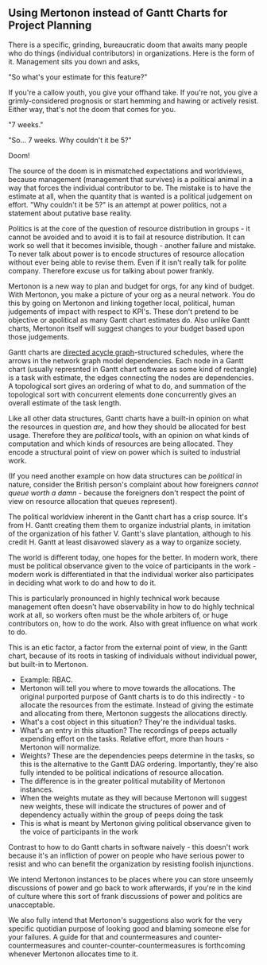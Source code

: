 Using Mertonon instead of Gantt Charts for Project Planning
---

There is a specific, grinding, bureaucratic doom that awaits many people who do things (individual contributors) in organizations. Here is the form of it. Management sits you down and asks,

"So what's your estimate for this feature?"

If you're a callow youth, you give your offhand take. If you're not, you give a grimly-considered prognosis or start hemming and hawing or actively resist. Either way, that's not the doom that comes for you.

"7 weeks."

"So... 7 weeks. Why couldn't it be 5?"

Doom!

The source of the doom is in mismatched expectations and worldviews, because management (management that survives) is a political animal in a way that forces the individual contributor to be. The mistake is to have the estimate at all, when the quantity that is wanted is a political judgement on effort. "Why couldn't it be 5?" is an attempt at power politics, not a statement about putative base reality.

Politics is at the core of the question of resource distribution in groups - it cannot be avoided and to avoid it is to fail at resource distribution. It can work so well that it becomes invisible, though - another failure and mistake. To never talk about power is to encode structures of resource allocation without ever being able to revise them. Even if it isn't really talk for polite company. Therefore excuse us for talking about power frankly.

Mertonon is a new way to plan and budget for orgs, for any kind of budget. With Mertonon, you make a picture of your org as a neural network. You do this by going on Mertonon and linking together local, political, human judgements of impact with respect to KPI's. These don't pretend to be objective or apolitical as many Gantt chart estimates do. Also unlike Gantt charts, Mertonon itself will suggest changes to your budget based upon those judgements.

Gantt charts are [directed acycle graph](https://en.wikipedia.org/wiki/Directed_acyclic_graph)-structured schedules, where the arrows in the network graph model dependencies. Each node in a Gantt chart (usually represnted in Gantt chart software as some kind of rectangle) is a task with estimate, the edges connecting the nodes are dependencies. A topological sort gives an ordering of what to do, and summation of the topological sort with concurrent elements done concurrently gives an overall estimate of the task length.

Like all other data structures, Gantt charts have a built-in opinion on what the resources in question _are_, and how they should be allocated for best usage. Therefore they are _political_ tools, with an opinion on what kinds of computation and which kinds of resources are being allocated. They encode a structural point of view on power which is suited to industrial work.

(If you need another example on how data structures can be _political_ in nature, consider the British person's complaint about how foreigners _cannot queue worth a damn_ - because the foreigners don't respect the point of view on resource allocation that queues represent).

The political worldview inherent in the Gantt chart has a crisp source. It's from H. Gantt creating them them to organize industrial plants, in imitation of the organization of his father V. Gantt's slave plantation, although to his credit H. Gantt at least disavowed slavery as a way to organize society.

The world is different today, one hopes for the better. In modern work, there must be political observance given to the voice of participants in the work - modern work is differentiated in that the individual worker also participates in deciding what work to do and how to do it.

This is particularly pronounced in highly technical work because management often doesn't have observability in how to do highly technical work at all, so workers often must be the whole arbiters of, or huge contributors on, how to do the work. Also with great influence on what work to do.

This is an etic factor, a factor from the external point of view, in the Gantt chart, because of its roots in tasking of individuals without individual power, but built-in to Mertonon.

- Example: RBAC.
- Mertonon will tell you where to move towards the allocations. The original purported purpose of Gantt charts is to do this indirectly - to allocate the resources from the estimate. Instead of giving the estimate and allocating from there, Mertonon suggests the allocations directly.
- What's a cost object in this situation? They're the individual tasks.
- What's an entry in this situation? The recordings of peeps actually expending effort on the tasks. Relative effort, more than hours - Mertonon will normalize.
- Weights? These are the dependencies peeps determine in the tasks, so this is the alternative to the Gantt DAG ordering. Importantly, they're also fully intended to be political indications of resource allocation.
- The difference is in the greater political mutability of Mertonon instances.
- When the weights mutate as they will because Mertonon will suggest new weights, these will indicate the structures of power and of dependency actually within the group of peeps doing the task
- This is what is meant by Mertonon giving political observance given to the voice of participants in the work

Contrast to how to do Gantt charts in software naively - this doesn't work because it's an infliction of power on people who have serious power to resist and who can benefit the organization by resisting foolish injunctions.

We intend Mertonon instances to be places where you can store unseemly discussions of power and go back to work afterwards, if you're in the kind of culture where this sort of frank discussions of power and politics are unacceptable.

We also fully intend that Mertonon's suggestions also work for the very specific quotidian purpose of looking good and blaming someone else for your failures. A guide for that and countermeasures and counter-countermeasures and counter-counter-countermeasures is forthcoming whenever Mertonon allocates time to it.
